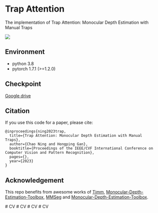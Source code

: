 # Trap Attention
The implementation of Trap Attention: Monocular Depth Estimation with Manual Traps

![](TrapAttention.png)

## Environment
- python 3.8
- pytorch 1.7.1 (>=1.2.0)

## Checkpoint
[Google drive](https://drive.google.com/drive/folders/1kIXg9UP0cVWUq_7Pq20JT9_RyR-PjvkS?usp=sharing)

## Citation
If you use this code for a paper, please cite:
```
@inproceedings{ning2023trap,
  title={Trap Attention: Monocular Depth Estimation with Manual Traps},
  author={Chao Ning and Hongping Gan},
  booktitle={Proceedings of the IEEE/CVF International Conference on Computer Vision and Pattern Recognition},
  pages={},
  year={2023}
}
```

## Acknowledgement
This repo benefits from awesome works of [Timm](https://github.com/rwightman/pytorch-image-models),
[Monocular-Depth-Estimation-Toolbox](https://github.com/zhyever/Monocular-Depth-Estimation-Toolbox/tree/main/configs/bts),
[MMSeg](https://github.com/open-mmlab/mmsegmentation)
and
[Monocular-Depth-Estimation-Toolbox](https://github.com/zhyever/Monocular-Depth-Estimation-Toolbox).


#   C V  
 #   C V  
 #   C V  
 #   C V  
 